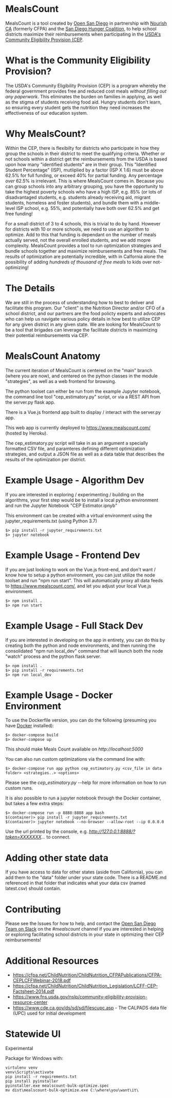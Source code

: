 # MealsCount
MealsCount is a tool created by [Open San Diego](https://opensandiego.org) in partnership with [Nourish CA](https://nourishca.org) (formerly CFPA) and the [San Diego Hunger Coalition](https://www.sandiegohungercoalition.org), to help school districts maximize their reimbursements when participating in the [USDA's Community Eligibility Provision (CEP](https://www.fns.usda.gov/school-meals/community-eligibility-provision).

# What is the Community Eligibility Provision?
The USDA's Community Eligibility Provision (CEP) is a program whereby the federal government provides free and reduced cost meals *without filling out any paperwork*. This eliminates the burden on families in applying, as well as the stigma of students receiving food aid. Hungry students don't learn, so ensuring every student gets the nutrition they need increases the effectiveness of our education system.

# Why MealsCount?
Within the CEP, there is flexibilty for districts who participate in how they group the schools in their district to meet the qualifying criteria. Whether or not schools within a district get the reimbursements from the USDA is based upon how many "identified students" are in their group. This "Identified Student Percentage" (ISP), mutliplied by a factor (ISP X 1.6) must be above 62.5% for full funding, or exceed 40% for partial funding. Any percentage *over* 62.5% is irrelevant. This is where MealsCount comes in. Because you can group schools into any arbitrary grouping, you have the opportunity to take the highest poverty schools who have a high ISP, e.g. 85% (or lots of disadvantaged students, e.g. students already receiving aid, migrant students, homeless and foster students), and bundle them with a middle-level ISP school, e.g. 55%, and potentially have both over 62.5% and get free funding!

For a small district of 3 to 4 schools, this is trivial to do by hand. However for districts with 10 or more schools, we need to use an algorithm to optimize. Add to this that funding is dependant on the number of meals actually served, not the overall enrolled students, and we add mopre complexity. MealsCount provides a tool to run optimization strategies and bundle schools together and maximize reimbursements and free meals. The results of optimization are potentially incredible, with in Calfornia alone the possibility of adding *hundreds of thousand of free meals* to kids over not-optimizing! 

# The Details
We are still in the process of understanding how to best to deliver and facilitate this program. Our "client" is the Nutrition Director and/or CFO of a school district, and our partners are the food policty experts and advocates who can help us navigate various policy details in how best to utilize CEP for any given district in any given state. We are looking for MealsCount to be a tool that brigades can leverage the facilitate districts in maximizing their potential reimbursements via CEP.


# MealsCount Anatomy

The current iteration of MealsCount is centered on the "main" branch (where you are now), and centered on the python classes in the module "strategies", as well as a web frontend for browsing.

The python toolset can either be run from the example Jupyter notebook, the command line tool "cep_estimatory.py" script, or via a REST API from the server.py flask app.

There is a Vue.js frontend app built to display / interact with the server.py app. 

This web app is currently deployed to https://www.mealscount.com/ (hosted by Heroku).

The cep_estimatory.py script will take in as an argument a specially formatted CSV file, and paramteres defining different optimization strategies, and output a JSON file as well as a data table that describes the results of the optimization per district. 

# Example Usage - Algorithm Dev

If you are interested in exploring / experimenting / building on the algorithms, your first step would be to install a local python environment and run the Jupyter Notebook "CEP Estimator.ipnyb"

This environment can be created with a virtual environment using the jupyter_requirements.txt (using Python 3.7)

    $> pip install -r jupyter_requirements.txt
    $> jupyter notebook

# Example Usage - Frontend Dev

If you are just looking to work on the Vue.js front-end, and don't want / know how to setup a python environment, you can just utilize the node toolset and run "npm run start". This will automatically proxy all data feeds to https://www.mealscount.com/, and let you adjust your local Vue.js environment.

    $> npm install . 
    $> npm run start

# Example Usage - Full Stack Dev

If you are interested in developing on the app in entirety, you can do this by creating both the python and node environments, and then running the consolidated "npm run local_dev" command that will launch both the node "watch" process and the python flask server.

    $> npm install .
    $> pip install -r requirements.txt
    $> npm run local_dev

# Example Usage - Docker Environment

To use the Dockerfile version, you can do the following (presuming you have [Docker](https://docker.com/) installed):

    $> docker-compose build
    $> docker-compose up

This should make Meals Count available on *http://localhost:5000*

You can also run custom optimizations via the command line with:

    $> docker-compose run app python cep_estimatory.py <csv_file in data folder> <strategies..> <options>

Please see the *cep_estimatory.py* --help for more information on how to run custom runs.

It is also possible to run a jupyter notebook through the Docker container, but takes a few extra steps:

    $> docker-compose run -p 8888:8888 app bash
    $(container)> pip install -r jupyter_requirements.txt
    $(container)> jupyter notebook --no-browser --allow-root --ip 0.0.0.0

Use the url printed by the console, e.g. *http://127.0.0.1:8888/?token=XXXXXXX...* to connect.

# Adding other state data

If you have access to data for other states (aside from California), you can add them to the "data" folder under your state code. There is a README.md referenced in that folder that indicates what your data csv (named latest.csv) should contain.

# Contributing

Please see the Issues for how to help, and contact the [Open San Diego Team on Slack](https://opensandiego.org) on the *#mealscount* channel if you are interested in helping or exploring facilitating school districts in your state in optimizing their CEP reimbursements!

# Additional Resources

* https://cfpa.net/ChildNutrition/ChildNutrition_CFPAPublications/CFPA-CEPLCFFWebinar-2018.pdf
* https://cfpa.net/ChildNutrition/ChildNutrition_Legislation/LCFF-CEP-Factsheet-2014.pdf
* https://www.fns.usda.gov/nslp/community-eligibility-provision-resource-center
* https://www.cde.ca.gov/ds/sd/sd/filescupc.asp  - The CALPADS data file (UPC) used for initial development

# Statewide UI

Experimental

Package for Windows with:
```
virtulenv venv
venv\Scripts\activate
pip install -r requirements.txt
pip install pyinstaller
pyinstaller.exe mealscount-bulk-optimize.spec
mv dist\mealscount-bulk-optimize.exe C:\where\you\want\it\
```
